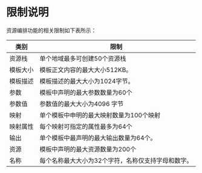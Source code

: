 # 限制说明
资源编排功能的相关限制如下表所示：  

类别 | 限制 | 
---------| -------------------------------------------------------------
资源栈   | 单个地域最多可创建50个资源栈      |
模板大小 | 模板正文内容的最大大小512KB。   |
模板描述 | 模板描述的最大大小为1024字节。                        
参数     | 模板中声明的最大参数数量为60个 | 
参数值   | 参数值的最大大小为4096 字节 |
映射     | 单个模板中申明的最大映射数量为100个映射 |
映射属性 | 每个映射可指定的属性最多为64个 |
输出     | 单个模板中最声明的最大输出数量为64个。| 
资源     | 模板中声明的最大资源数量为200个 | 
名称     | 每个名称最大大小为32个字符，名称仅支持字母和数字。 | 
